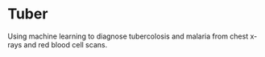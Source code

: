 # Tuber
Using machine learning to diagnose tubercolosis and malaria from chest x-rays and red blood cell scans.
